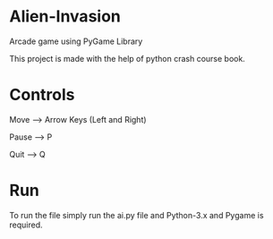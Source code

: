# Alien-Invasion
Arcade game using PyGame Library

This project is made with the help of python crash course book.

# Controls

Move  -->   Arrow Keys (Left and Right)

Pause -->   P

Quit  -->   Q

# Run

To run the file simply run the ai.py file and Python-3.x and Pygame is required.
